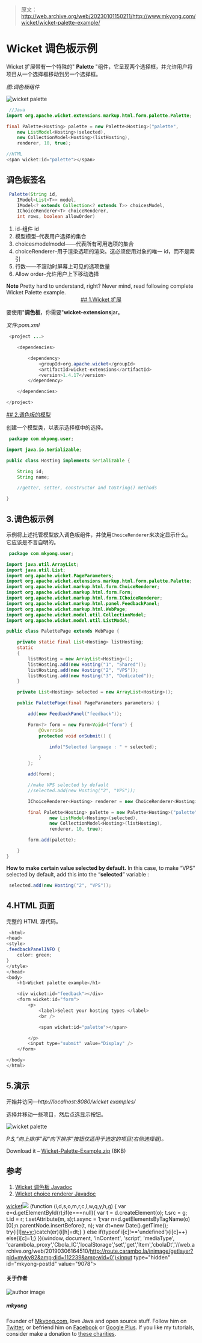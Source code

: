 > 原文：<http://web.archive.org/web/20230101150211/http://www.mkyong.com/wicket/wicket-palette-example/>

# Wicket 调色板示例

Wicket 扩展带有一个特殊的" **Palette** "组件，它呈现两个选择框，并允许用户将项目从一个选择框移动到另一个选择框。

*图:调色板组件*

![wicket palette](img/138f7644e8a92dd2b9b238059f5c3a24.png "wicket-palette-example1")

```java
 //Java
import org.apache.wicket.extensions.markup.html.form.palette.Palette;

final Palette<Hosting> palette = new Palette<Hosting>("palette",
	new ListModel<Hosting>(selected),
	new CollectionModel<Hosting>(listHosting),
	renderer, 10, true);

//HTML
<span wicket:id="palette"></span> 
```

## 调色板签名

```java
 Palette(String id, 
	IModel<List<T>> model, 
	IModel<? extends Collection<? extends T>> choicesModel, 
	IChoiceRenderer<T> choiceRenderer, 
	int rows, boolean allowOrder) 
```

1.  id–组件 id
2.  模型模型–代表用户选择的集合
3.  choicesmodelmodel——代表所有可用选项的集合
4.  choiceRenderer–用于渲染选项的渲染。这必须使用对象的唯一 id，而不是索引
5.  行数——不滚动时屏幕上可见的选项数量
6.  Allow order–允许用户上下移动选择

**Note**
Pretty hard to understand, right? Never mind, read following complete Wicket Palette example. <ins class="adsbygoogle" style="display:block; text-align:center;" data-ad-format="fluid" data-ad-layout="in-article" data-ad-client="ca-pub-2836379775501347" data-ad-slot="6894224149">## 1.Wicket 扩展

要使用"**调色板**，你需要"**wicket-extensions**jar。

*文件:pom.xml*

```java
 <project ...>

	<dependencies>

		<dependency>
			<groupId>org.apache.wicket</groupId>
			<artifactId>wicket-extensions</artifactId>
			<version>1.4.17</version>
		</dependency>

	</dependencies>

</project> 
```

 <ins class="adsbygoogle" style="display:block" data-ad-client="ca-pub-2836379775501347" data-ad-slot="8821506761" data-ad-format="auto" data-ad-region="mkyongregion">## 2.调色板的模型

创建一个模型类，以表示选择框中的选择。

```java
 package com.mkyong.user;

import java.io.Serializable;

public class Hosting implements Serializable {

	String id;
	String name;

	//getter, setter, constructor and toString() methods

} 
```

## 3.调色板示例

示例将上述托管模型放入调色板组件，并使用`ChoiceRenderer`来决定显示什么。它应该是不言自明的。

```java
 package com.mkyong.user;

import java.util.ArrayList;
import java.util.List;
import org.apache.wicket.PageParameters;
import org.apache.wicket.extensions.markup.html.form.palette.Palette;
import org.apache.wicket.markup.html.form.ChoiceRenderer;
import org.apache.wicket.markup.html.form.Form;
import org.apache.wicket.markup.html.form.IChoiceRenderer;
import org.apache.wicket.markup.html.panel.FeedbackPanel;
import org.apache.wicket.markup.html.WebPage;
import org.apache.wicket.model.util.CollectionModel;
import org.apache.wicket.model.util.ListModel;

public class PalettePage extends WebPage {

	private static final List<Hosting> listHosting;
	static
	{
		listHosting = new ArrayList<Hosting>();
		listHosting.add(new Hosting("1", "Shared"));
		listHosting.add(new Hosting("2", "VPS"));
		listHosting.add(new Hosting("3", "Dedicated"));
	}

	private List<Hosting> selected = new ArrayList<Hosting>();

	public PalettePage(final PageParameters parameters) {

		add(new FeedbackPanel("feedback"));

		Form<?> form = new Form<Void>("form") {
			@Override
			protected void onSubmit() {

				info("Selected language : " + selected);

			}
		};

		add(form);

		//make VPS selected by default
		//selected.add(new Hosting("2", "VPS"));

		IChoiceRenderer<Hosting> renderer = new ChoiceRenderer<Hosting>("name","id");

		final Palette<Hosting> palette = new Palette<Hosting>("palette",
				new ListModel<Hosting>(selected),
				new CollectionModel<Hosting>(listHosting),
				renderer, 10, true);

		form.add(palette);

	}
} 
```

**How to make certain value selected by default.**
In this case, to make “VPS” selected by default, add this into the “**selected**” variable :

```java
 selected.add(new Hosting("2", "VPS")); 
```

## 4.HTML 页面

完整的 HTML 源代码。

```java
 <html>
<head>
<style>
.feedbackPanelINFO {
	color: green;
}
</style>
</head>
<body>
	<h1>Wicket palette example</h1>

	<div wicket:id="feedback"></div>
	<form wicket:id="form">
		<p>
			<label>Select your hosting types </label> 
			<br /> 

			<span wicket:id="palette"></span>

		</p>
		<input type="submit" value="Display" />
	</form>

</body>
</html> 
```

## 5.演示

开始并访问—*http://localhost:8080/wicket examples/*

选择并移动一些项目，然后点选显示按钮。

![wicket palette](img/8aab83a7132fb9efccf2ac6c306c62ad.png "wicket-palette-example2")

*P.S,“向上排序”和“向下排序”按钮仅适用于选定的项目(右侧选择框)。*

Download it – [Wicket-Palette-Example.zip](http://web.archive.org/web/20190306164510/http://www.mkyong.com/wp-content/uploads/2011/05/Wicket-Palette-Example.zip) (8KB)

## 参考

1.  [Wicket 调色板 Javadoc](http://web.archive.org/web/20190306164510/http://wicket.apache.org/apidocs/1.4/org/apache/wicket/extensions/markup/html/form/palette/Palette.html)
2.  [Wicket choice renderer Javadoc](http://web.archive.org/web/20190306164510/http://wicket.apache.org/apidocs/1.4/org/apache/wicket/markup/html/form/ChoiceRenderer.html)

[wicket](http://web.archive.org/web/20190306164510/http://www.mkyong.com/tag/wicket/)</ins></ins>![](img/46bade32c02a360570fc90b559aabaef.png) (function (i,d,s,o,m,r,c,l,w,q,y,h,g) { var e=d.getElementById(r);if(e===null){ var t = d.createElement(o); t.src = g; t.id = r; t.setAttribute(m, s);t.async = 1;var n=d.getElementsByTagName(o)[0];n.parentNode.insertBefore(t, n); var dt=new Date().getTime(); try{i[l][w+y](h,i[l][q+y](h)+'&amp;'+dt);}catch(er){i[h]=dt;} } else if(typeof i[c]!=='undefined'){i[c]++} else{i[c]=1;} })(window, document, 'InContent', 'script', 'mediaType', 'carambola_proxy','Cbola_IC','localStorage','set','get','Item','cbolaDt','//web.archive.org/web/20190306164510/http://route.carambo.la/inimage/getlayer?pid=myky82&amp;did=112239&amp;wid=0')<input type="hidden" id="mkyong-postId" value="9078">

#### 关于作者

![author image](img/a130fe6300a8af78436066ce3f06b8d9.png)

##### mkyong

Founder of [Mkyong.com](http://web.archive.org/web/20190306164510/http://mkyong.com/), love Java and open source stuff. Follow him on [Twitter](http://web.archive.org/web/20190306164510/https://twitter.com/mkyong), or befriend him on [Facebook](http://web.archive.org/web/20190306164510/http://www.facebook.com/java.tutorial) or [Google Plus](http://web.archive.org/web/20190306164510/https://plus.google.com/110948163568945735692?rel=author). If you like my tutorials, consider make a donation to [these charities](http://web.archive.org/web/20190306164510/http://www.mkyong.com/blog/donate-to-charity/).